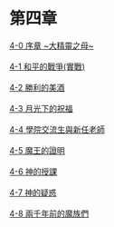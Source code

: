 # 第四章


[4-0 序章 ~大精靈之母~](./4-0.md)
<br /><br />
[4-1 和平的戰爭(實戰)](./4-1.md)
<br /><br />
[4-2 勝利的美酒](./4-2.md)
<br /><br />
[4-3 月光下的祝福](./4-3.md)
<br /><br />
[4-4 學院交流生與新任老師](./4-4.md)
<br /><br />
[4-5 魔王的證明](./4-5.md)
<br /><br />
[4-6 神的授課](./4-6.md)
<br /><br />
[4-7 神的疑惑](./4-7.md)
<br /><br />
[4-8 兩千年前的魔族們](./4-8.md)
<br /><br />
